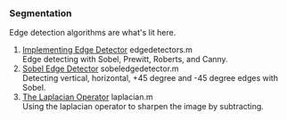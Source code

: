 ### Segmentation
Edge detection algorithms are what's lit here.

1. [Implementing Edge Detector](../5.%20Segmentation/edgedetectors.m) edgedetectors.m  
    Edge detecting with Sobel, Prewitt, Roberts, and Canny.
2. [Sobel Edge Detector](../5.%20Segmentation/sobeledgedetector.m) sobeledgedetector.m  
    Detecting vertical, horizontal, +45 degree and -45 degree edges with Sobel.
3. [The Laplacian Operator](../5.%20Segmentation/laplacian.m) laplacian.m  
    Using the laplacian operator to sharpen the image by subtracting.